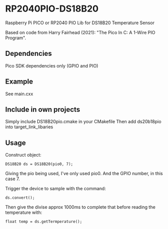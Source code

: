 # RP2040PIO-DS18B20
Raspberry Pi PICO or RP2040 PIO Lib for DS18B20 Temperature Sensor 

Based on code from Harry Fairhead (2021): "The Pico In C: A 1-Wire PIO Program".

## Dependencies

Pico SDK dependencies only (GPIO and PIO)

## Example
See main.cxx

## Include in own projects
Simply include DS18B20pio.cmake in your CMakefile
Then add ds20b18pio into target_link_libaries


## Usage
Construct object: 

	DS18B20 ds = DS18B20(pio0, 7);
Giving the pio being used, I've only used pio0. And the GPIO number, in this case 7.

Trigger the device to sample with the command:

	ds.convert();


Then give the divise approx 1000ms to complete that before reading the temperature with:

	float temp = ds.getTermperature();